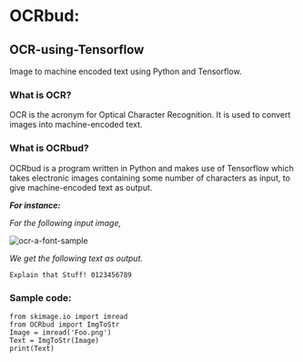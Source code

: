 # OCRbud:
## OCR-using-Tensorflow
Image to machine encoded text using Python and Tensorflow.

### What is OCR?
OCR is the acronym for Optical Character Recognition. It is used to convert images into machine-encoded text.

### What is OCRbud?
OCRbud is a program written in Python and makes use of Tensorflow which takes electronic images containing some number of characters as input, to give machine-encoded text as output.

___For instance:___

_For the following input image,_ 

   ![ocr-a-font-sample](https://user-images.githubusercontent.com/32997409/36937790-aac4c786-1f3e-11e8-8460-156e7d4615b7.png)

_We get the following text as output._

    Explain that Stuff! 0123456789

### Sample code:

    from skimage.io import imread
    from OCRbud import ImgToStr
    Image = imread('Foo.png')
    Text = ImgToStr(Image)
    print(Text)


